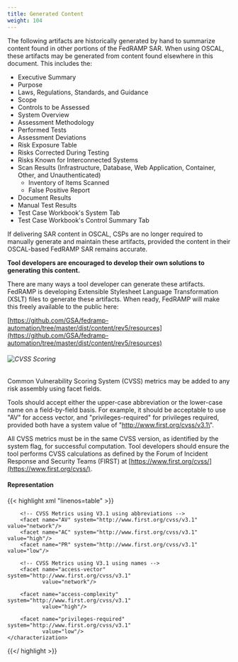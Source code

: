 ```yaml
---
title: Generated Content
weight: 104
---
```


The following artifacts are historically generated by hand to summarize
content found in other portions of the FedRAMP SAR. When using OSCAL,
these artifacts may be generated from content found elsewhere in this
document. This includes the:

-   Executive Summary
-   Purpose
-   Laws, Regulations, Standards, and Guidance
-   Scope
-   Controls to be Assessed
-   System Overview
-   Assessment Methodology
-   Performed Tests
-   Assessment Deviations
-   Risk Exposure Table
-   Risks Corrected During Testing
-   Risks Known for Interconnected Systems
-   Scan Results (Infrastructure, Database, Web Application, Container, Other, and Unauthenticated)
    -   Inventory of Items Scanned
    -   False Positive Report
-   Document Results
-   Manual Test Results
-   Test Case Workbook\'s System Tab
-   Test Case Workbook\'s Control Summary Tab

If delivering SAR content in OSCAL, CSPs are no longer required to manually generate and maintain these artifacts, provided the content in their OSCAL-based FedRAMP SAR remains accurate.

**Tool developers are encouraged to develop their own solutions to generating this content.**

There are many ways a tool developer can generate these artifacts. FedRAMP is developing Extensible Stylesheet Language Transformation
(XSLT) files to generate these artifacts. When ready, FedRAMP will make this freely available to the public here:

[https://github.com/GSA/fedramp-automation/tree/master/dist/content/rev5/resources](https://github.com/GSA/fedramp-automation/tree/master/dist/content/rev5/resources)

###### ![CVSS Scoring](/img/sar-figure-cvss.png)

Common Vulnerability Scoring System (CVSS) metrics may be added to any risk assembly using facet fields.

Tools should accept either the upper-case abbreviation or the lower-case name on a field-by-field basis. For example, it should be acceptable to use \"AV\" for access vector, and \"privileges-required\" for privileges required, provided both have a system value of \"http://www.first.org/cvss/v3.1\".

All CVSS metrics must be in the same CVSS version, as identified by the system flag, for successful computation. Tool developers should ensure the tool performs CVSS calculations as defined by the Forum of Incident Response and Security Teams (FIRST) at [https://www.first.org/cvss/](https://www.first.org/cvss/).

#### Representation
{{< highlight xml "linenos=table" >}}
<risk id="risk-3-1">
    <!-- title, description, statement, status -->
    <characterization>
        <origin>
            <actor type="party" 
                   actor-uuid="9d194268-a9d1-4c38-839f-9c4aa57bf71e" />
        </origin>
        
        <!-- CVSS Metrics using V3.1 using abbreviations -->
        <facet name="AV" system="http://www.first.org/cvss/v3.1" value="network"/>
        <facet name="AC" system="http://www.first.org/cvss/v3.1" value="high"/>
        <facet name="PR" system="http://www.first.org/cvss/v3.1" value="low"/>
        
        <!-- CVSS Metrics using V3.1 using names -->
        <facet name="access-vector" system="http://www.first.org/cvss/v3.1" 
               value="network"/>
        
        <facet name="access-complexity" system="http://www.first.org/cvss/v3.1" 
               value="high"/>
        
        <facet name="privileges-required" system="http://www.first.org/cvss/v3.1" 
               value="low"/>
    </characterization>
</risk>

{{</ highlight >}}
